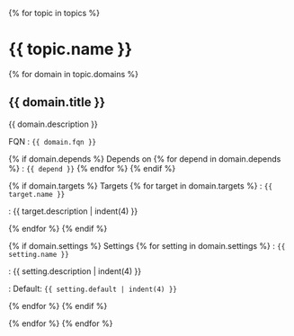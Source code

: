 {% for topic in topics %}

# {{ topic.name }}

{% for domain in topic.domains %}

## {{ domain.title }}

{{ domain.description }}

FQN
: `{{ domain.fqn }}`

{% if domain.depends %}
Depends on
{% for depend in domain.depends %}
: `{{ depend }}`
{% endfor %}
{% endif %}

{% if domain.targets %}
Targets
{% for target in domain.targets %}
: `{{ target.name }}`

  : {{ target.description | indent(4) }}

{% endfor %}
{% endif %}

{% if domain.settings %}
Settings
{% for setting in domain.settings %}
: `{{ setting.name }}`

  : {{ setting.description | indent(4) }}

  : Default: `{{ setting.default | indent(4) }}`

{% endfor %}
{% endif %}

{% endfor %}
{% endfor %}
